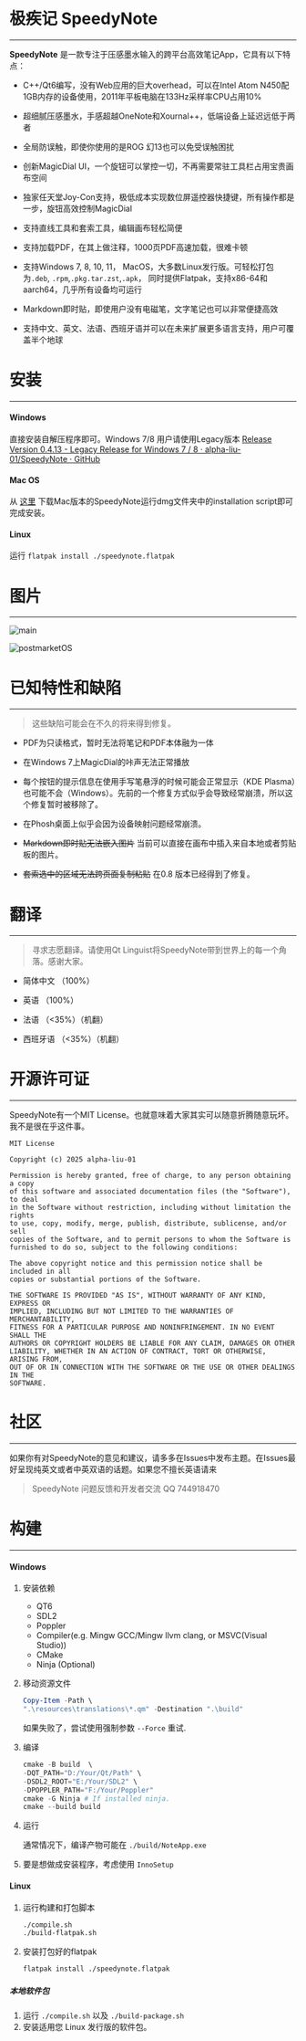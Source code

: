﻿# 极疾记 SpeedyNote

---

**SpeedyNote** 是一款专注于压感墨水输入的跨平台高效笔记App，它具有以下特点：

- C++/Qt6编写，没有Web应用的巨大overhead，可以在Intel Atom N450配1GB内存的设备使用，2011年平板电脑在133Hz采样率CPU占用10%

- 超细腻压感墨水，手感超越OneNote和Xournal++，低端设备上延迟远低于两者

- 全局防误触，即使你使用的是ROG 幻13也可以免受误触困扰

- 创新MagicDial UI，一个旋钮可以掌控一切，不再需要常驻工具栏占用宝贵画布空间

- 独家任天堂Joy-Con支持，极低成本实现数位屏遥控器快捷键，所有操作都是一步，旋钮高效控制MagicDial

- 支持直线工具和套索工具，编辑画布轻松简便

- 支持加载PDF，在其上做注释，1000页PDF高速加载，很难卡顿

- 支持Windows 7, 8, 10, 11， MacOS，大多数Linux发行版。可轻松打包为`.deb`, `.rpm`,`.pkg.tar.zst`,`.apk`，
  同时提供Flatpak，支持x86-64和aarch64，几乎所有设备均可运行

- Markdown即时贴，即使用户没有电磁笔，文字笔记也可以非常便捷高效

- 支持中文、英文、法语、西班牙语并可以在未来扩展更多语言支持，用户可覆盖半个地球


# 安装

---

#### Windows

直接安装自解压程序即可。Windows 7/8
用户请使用Legacy版本 [Release Version 0.4.13 - Legacy Release for Windows 7 / 8 · alpha-liu-01/SpeedyNote · GitHub](https://github.com/alpha-liu-01/SpeedyNote/releases/tag/v0.4.13-1)

#### Mac OS

从 [这里](https://github.com/alpha-liu-01/SpeedyNote/releases/download/v0.6.1/SpeedyNote-0.6.1.dmg)
下载Mac版本的SpeedyNote运行dmg文件夹中的installation script即可完成安装。

#### Linux

运行 `flatpak install ./speedynote.flatpak`

# 图片

---

![main](https://i.imgur.com/2jQjw1b.png)

![postmarketOS](https://i.imgur.com/uFWtM7z.jpeg)

# 已知特性和缺陷

--- 

> 这些缺陷可能会在不久的将来得到修复。

- PDF为只读格式，暂时无法将笔记和PDF本体融为一体

- 在Windows 7上MagicDial的咔声无法正常播放

- 每个按钮的提示信息在使用手写笔悬浮的时候可能会正常显示（KDE Plasma）也可能不会（Windows）。先前的一个修复方式似乎会导致经常崩溃，所以这个修复暂时被移除了。

- 在Phosh桌面上似乎会因为设备映射问题经常崩溃。

- ~~Markdown即时贴无法嵌入图片~~ 当前可以直接在画布中插入来自本地或者剪贴板的图片。

- ~~套索选中的区域无法跨页面复制粘贴~~ 在0.8 版本已经得到了修复。

# 翻译

--- 

> 寻求志愿翻译。请使用Qt Linguist将SpeedyNote带到世界上的每一个角落。感谢大家。

- 简体中文 （100%）

- 英语 （100%）

- 法语 （<35%）（机翻）

- 西班牙语 （<35%）（机翻）

# 开源许可证

--- 

SpeedyNote有一个MIT License。也就意味着大家其实可以随意折腾随意玩坏。我不是很在乎这件事。

```
MIT License

Copyright (c) 2025 alpha-liu-01

Permission is hereby granted, free of charge, to any person obtaining a copy
of this software and associated documentation files (the "Software"), to deal
in the Software without restriction, including without limitation the rights
to use, copy, modify, merge, publish, distribute, sublicense, and/or sell
copies of the Software, and to permit persons to whom the Software is
furnished to do so, subject to the following conditions:

The above copyright notice and this permission notice shall be included in all
copies or substantial portions of the Software.

THE SOFTWARE IS PROVIDED "AS IS", WITHOUT WARRANTY OF ANY KIND, EXPRESS OR
IMPLIED, INCLUDING BUT NOT LIMITED TO THE WARRANTIES OF MERCHANTABILITY,
FITNESS FOR A PARTICULAR PURPOSE AND NONINFRINGEMENT. IN NO EVENT SHALL THE
AUTHORS OR COPYRIGHT HOLDERS BE LIABLE FOR ANY CLAIM, DAMAGES OR OTHER
LIABILITY, WHETHER IN AN ACTION OF CONTRACT, TORT OR OTHERWISE, ARISING FROM,
OUT OF OR IN CONNECTION WITH THE SOFTWARE OR THE USE OR OTHER DEALINGS IN THE
SOFTWARE.
```

# 社区

---

如果你有对SpeedyNote的意见和建议，请多多在Issues中发布主题。在Issues最好呈现纯英文或者中英双语的话题。如果您不擅长英语请来

> SpeedyNote 问题反馈和开发者交流 QQ 744918470

# 构建

---

#### Windows

1. 安装依赖

    - QT6
    - SDL2
    - Poppler
    - Compiler(e.g. Mingw GCC/Mingw llvm clang, or MSVC(Visual Studio))
    - CMake
    - Ninja (Optional)

2. 移动资源文件

    ```PowerShell
    Copy-Item -Path \
   ".\resources\translations\*.qm" -Destination ".\build"
    ```
   如果失败了，尝试使用强制参数 `--Force` 重试.

3. 编译

    ```PowerShell
    cmake -B build  \
    -DQT_PATH="D:/Your/Qt/Path" \
    -DSDL2_ROOT="E:/Your/SDL2" \
    -DPOPPLER_PATH="F:/Your/Poppler"
    cmake -G Ninja # If installed ninja. 
    cmake --build build
   ```

4. 运行

   通常情况下，编译产物可能在 `./build/NoteApp.exe`

5. 要是想做成安装程序，考虑使用 `InnoSetup`

#### Linux

1. 运行构建和打包脚本

   ```bash
   ./compile.sh
   ./build-flatpak.sh
   ```

2. 安装打包好的flatpak

   ```bash
   flatpak install ./speedynote.flatpak
   ```

##### 本地软件包

1. 运行 `./compile.sh` 以及 `./build-package.sh`
2. 安装适用您 Linux 发行版的软件包。
